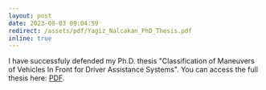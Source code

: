 ```yaml
---
layout: post
date: 2023-08-03 09:04:59
redirect: /assets/pdf/Yagiz_Nalcakan_PhD_Thesis.pdf
inline: true
---
```

I have successfuly defended my Ph.D. thesis "Classification of Maneuvers of Vehicles In Front for Driver Assistance Systems". You can access the full thesis here: [PDF](/assets/pdf/Yagiz_Nalcakan_PhD_Thesis.pdf).
